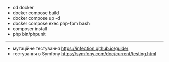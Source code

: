 * cd docker 
* docker compose build
* docker compose up -d
* docker compose exec php-fpm bash
* composer install
* php bin/phpunit


----

* мутаційне тестування https://infection.github.io/guide/
* тестування в Symfony https://symfony.com/doc/current/testing.html

